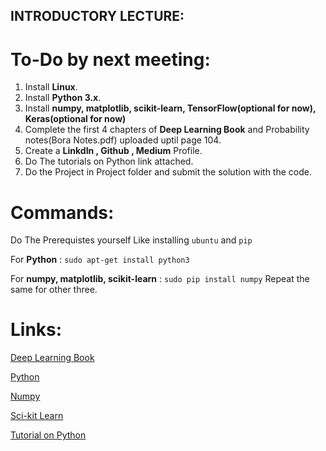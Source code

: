 ## INTRODUCTORY LECTURE:

# To-Do by next meeting:
1. Install **Linux**.
2. Install **Python 3.x**.
3. Install **numpy, matplotlib, scikit-learn, TensorFlow(optional for now), Keras(optional for now)**
4. Complete the first 4 chapters of **Deep Learning Book** and Probability notes(Bora Notes.pdf) uploaded uptil page 104.
5. Create a **LinkdIn , Github , Medium** Profile.
6. Do The tutorials on Python link attached.
7. Do the Project in Project folder and submit the solution with the code.

# Commands:
Do The Prerequistes yourself Like installing `ubuntu` and `pip`

For **Python** : `sudo apt-get install python3`

For **numpy, matplotlib, scikit-learn** : `sudo pip install numpy` Repeat the same for other three.

# Links:
[Deep Learning Book](http://www.deeplearningbook.org/)

[Python](http://ubuntuhandbook.org/index.php/2017/07/install-python-3-6-1-in-ubuntu-16-04-lts/)

[Numpy](https://scipy.org/install.html)

[Sci-kit Learn](http://scikit-learn.org/stable/install.html)

[Tutorial on Python](https://github.com/kuleshov/cs228-material/blob/master/tutorials/python/cs228-python-tutorial.ipynb)


